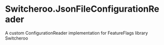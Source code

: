 # Switcheroo.JsonFileConfigurationReader
A custom ConfigurationReader implementation for FeatureFlags library Switcheroo
